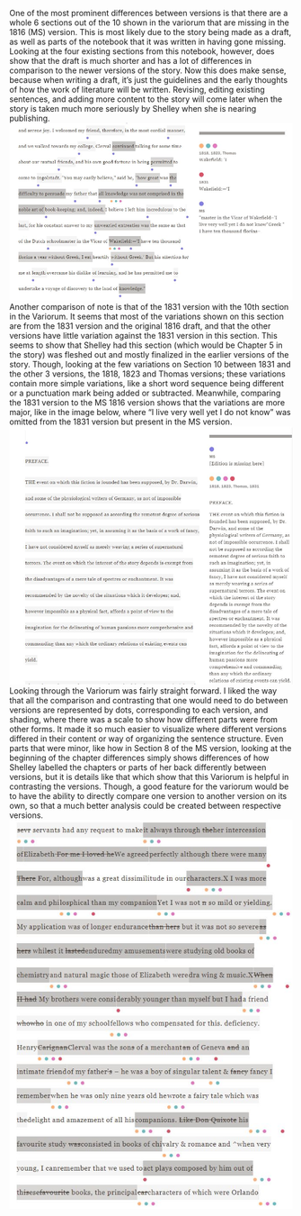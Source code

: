 One of the most prominent differences between versions is that there are a whole 6 sections out of the 10 shown in the variorum that are missing in the 1816 (MS) version. This is most likely due to the story being made as a draft, as well as parts of the notebook that it was written in having gone missing. Looking at the four existing sections from this notebook, however, does show that the draft is much shorter and has a lot of differences in comparison to the newer versions of the story. Now this does make sense, because when writing a draft, it’s just the guidelines and the early thoughts of how the work of literature will be written. Revising, editing existing sentences, and adding more content to the story will come later when the story is taken much more seriously by Shelley when she is nearing publishing.
<IMG SRC="images/Section10.JPG">
Another comparison of note is that of the 1831 version with the 10th section in the Variorum. It seems that most of the variations shown on this section are from the 1831 version and the original 1816 draft, and that the other versions have little variation against the 1831 version in this section. This seems to show that Shelley had this section (which would be Chapter 5 in the story) was fleshed out and mostly finalized in the earlier versions of the story. Though, looking at the few variations on Section 10 between 1831 and the other 3 versions, the 1818, 1823 and Thomas versions; these variations contain more simple variations, like a short word sequence being different or a punctuation mark being added or subtracted. Meanwhile, comparing the 1831 version to the MS 1816 version shows that the variations are more major, like in the image below, where “I live very well yet I do not know” was omitted from the 1831 version but present in the MS version.
<IMG SRC="images/MissingFirstSections.JPG">
	Looking through the Variorum was fairly straight forward. I liked the way that all the comparison and contrasting that one would need to do between versions are represented by dots, corresponding to each version, and shading, where there was a scale to show how different parts were from other forms. It made it so much easier to visualize where different versions differed in their content or way of organizing the sentence structure. Even parts that were minor, like how in Section 8 of the MS version, looking at the beginning of the chapter differences simply shows differences of how Shelley labelled the chapters or parts of her back differently between versions, but it is details like that which show that this Variorum is helpful in contrasting the versions. Though, a good feature for the variorum would be to have the ability to directly compare one version to another version on its own, so that a much better analysis could be created between respective versions.
<IMG SRC="images/ClutteredSection.JPG">
